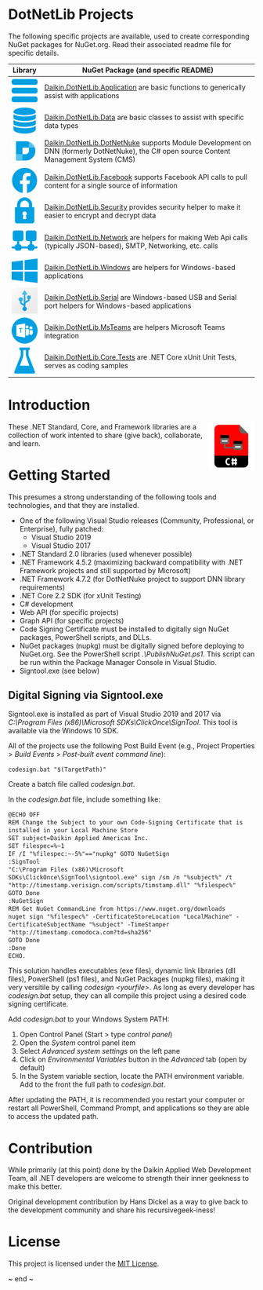 # DotNetLib Projects
The following specific projects are available, used to create corresponding NuGet packages for NuGet.org.  Read their associated readme file for specific details.

| Library                                                                           | NuGet Package (and specific README)                                                                                                                                                            |
|-----------------------------------------------------------------------------------|------------------------------------------------------------------------------------------------------------------------------------------------------------------------------------------------|
|<img src="Daikin.DotNetLib.Application/Images/application.png" width="64"/> | [Daikin.DotNetLib.Application](Daikin.DotNetLib.Application/README.md) are basic functions to generically assist with applications                                               |
|<img src="Daikin.DotNetLib.Data/Images/data.png" width="64"/>               | [Daikin.DotNetLib.Data](Daikin.DotNetLib.Data/README.md) are basic classes to assist with specific data types                                                                    |
|<img src="Daikin.DotNetLib.DotNetNuke/Images/dotnetnuke.png" width="64"/>   | [Daikin.DotNetLib.DotNetNuke](Daikin.DotNetLib.DotNetNuke/README.md) supports Module Development on DNN (formerly DotNetNuke), the C# open source Content Management System (CMS)|
|<img src="Daikin.DotNetLib.Facebook/Images/facebook.png" width="64"/>       | [Daikin.DotNetLib.Facebook](Daikin.DotNetLib.Facebook/README.md) supports Facebook API calls to pull content for a single source of information                                  |
|<img src="Daikin.DotNetLib.Security/Images/security.png" width="64"/>       | [Daikin.DotNetLib.Security](Daikin.DotNetLib.Security/README.md) provides security helper to make it easier to encrypt and decrypt data                                          |
|<img src="Daikin.DotNetLib.Network/Images/network.png" width="64"/>         | [Daikin.DotNetLib.Network](Daikin.DotNetLib.Network/README.md) are helpers for making Web Api calls (typically JSON-based), SMTP, Networking, etc. calls                         |
|<img src="Daikin.DotNetLib.Windows/Images/windows.png" width="64"/>         | [Daikin.DotNetLib.Windows](Daikin.DotNetLib.Windows/README.md) are helpers for Windows-based applications                                                                        |
|<img src="Daikin.DotNetLib.Serial/Images/serial.png" width="64"/>           | [Daikin.DotNetLib.Serial](Daikin.DotNetLib.Serial/README.md) are Windows-based USB and Serial port helpers for Windows-based applications                                        |
|<img src="Daikin.DotNetLib.MsTeams/Images/teams.png" width="64"/>           | [Daikin.DotNetLib.MsTeams](Daikin.DotNetLib.MsTeams/README.md) are helpers Microsoft Teams integration                                                                           |
|<img src="Daikin.DotNetLib.Core.Tests/Images/debugging.png" width="64"/>    | [Daikin.DotNetLib.Core.Tests](Daikin.DotNetLib.Core.Tests/README.md) are .NET Core xUnit Unit Tests, serves as coding samples                                                    |

# Introduction
<img src="Images/DotNetLib.png" width="96" align="right" alt="DotNetLib Logo"/>
These .NET Standard, Core, and Framework libraries are a collection of work intented to share (give back), collaborate, and learn.

# Getting Started
This presumes a strong understanding of the following tools and technologies, and that they are installed.

- One of the following Visual Studio releases (Community, Professional, or Enterprise), fully patched:
	- Visual Studio 2019
	- Visual Studio 2017
- .NET Standard 2.0 libraries (used whenever possible)
- .NET Framework 4.5.2 (maximizing backward compatibility with .NET Framework projects and still supported by Microsoft)
- .NET Framework 4.7.2 (for DotNetNuke project to support DNN library requirements)
- .NET Core 2.2 SDK (for xUnit Testing)
- C# development
- Web API (for specific projects)
- Graph API (for specific projects)
- Code Signing Certificate must be installed to digitally sign NuGet packages, PowerShell scripts, and DLLs.
- NuGet packages (nupkg) must be digitally signed before deploying to NuGet.org.  See the PowerShell script *.\PublishNuGet.ps1*.  This script can be run within the Package Manager Console in Visual Studio.
- Signtool.exe (see below)

## Digital Signing via Signtool.exe
Signtool.exe is installed as part of Visual Studio 2019 and 2017 via *C:\Program Files (x86)\Microsoft SDKs\ClickOnce\SignTool*.  This tool is available via the Windows 10 SDK.

All of the projects use the following Post Build Event (e.g., Project Properties > *Build Events* > *Post-built event command line*):

	codesign.bat "$(TargetPath)"

Create a batch file called *codesign.bat*.  

In the *codesign.bat* file, include something like:

	@ECHO OFF
	REM Change the Subject to your own Code-Signing Certificate that is installed in your Local Machine Store
	SET subject=Daikin Applied Americas Inc.
	SET filespec=%~1
	IF /I "%filespec:~-5%"=="nupkg" GOTO NuGetSign
	:SignTool
	"C:\Program Files (x86)\Microsoft SDKs\ClickOnce\SignTool\signtool.exe" sign /sm /n "%subject%" /t "http://timestamp.verisign.com/scripts/timstamp.dll" "%filespec%"
	GOTO Done
	:NuGetSign
	REM Get NuGet CommandLine from https://www.nuget.org/downloads
	nuget sign "%filespec%" -CertificateStoreLocation "LocalMachine" -CertificateSubjectName "%subject" -TimeStamper "http://timestamp.comodoca.com?td=sha256"
	GOTO Done
	:Done
	ECHO.

This solution handles executables (exe files), dynamic link libraries (dll files), PowerShell (ps1 files), and NuGet Packages (nupkg files), making it very versitile by calling *codesign &lt;yourfile&gt;*.  As long as every developer has *codesign.bat* setup, they can all compile this project using a desired code signing certificate.

Add *codesign.bat* to your Windows System PATH:
1. Open Control Panel (Start > type *control panel*)
2. Open the *System* control panel item
3. Select *Advanced system settings* on the left pane
4. Click on *Environmental Variables* button in the *Advanced* tab (open by default)
5. In the System variable section, locate the PATH environment variable.  Add to the front the full path to *codesign.bat*.

After updating the PATH, it is recommended you restart your computer or restart all PowerShell, Command Prompt, and applications so they are able to access the updated path.

# Contribution
While primarily (at this point) done by the Daikin Applied Web Development Team, all .NET developers are welcome to strength their inner geekness to make this better. 

Original development contribution by Hans Dickel as a way to give back to the development community and share his recursivegeek-iness!

# License
This project is licensed under the [MIT License](https://opensource.org/licenses/MIT).

~ end ~
